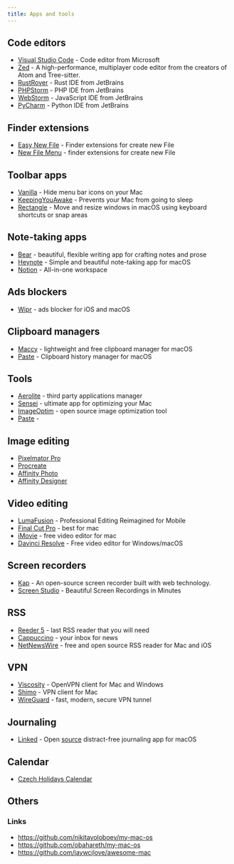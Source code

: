 ```yaml
---
title: Apps and tools
---
```


## Code editors

- [Visual Studio Code](https://code.visualstudio.com/) - Code editor from Microsoft
- [Zed](https://zedapp.org/) - A high-performance, multiplayer code editor from the creators of Atom and Tree-sitter.
- [RustRover](https://www.jetbrains.com/rust/) - Rust IDE from JetBrains
- [PHPStorm](https://www.jetbrains.com/phpstorm/) - PHP IDE from JetBrains
- [WebStorm](https://www.jetbrains.com/webstorm/) - JavaScript IDE from JetBrains
- [PyCharm](https://www.jetbrains.com/pycharm/) - Python IDE from JetBrains

## Finder extensions

- [Easy New File](https://itunes.apple.com/us/app/easy-new-file/id1162194131?ls=1&mt=12) - Finder extensions for create new File
- [New File Menu](https://itunes.apple.com/us/app/new-file-menu/id1064959555) - finder extensions for create new File

## Toolbar apps

- [Vanilla](https://matthewpalmer.net/vanilla/) - Hide menu bar icons on your Mac
- [KeepingYouAwake](https://keepingyouawake.app/) - Prevents your Mac from going to sleep
- [Rectangle](https://rectangleapp.com/) - Move and resize windows in macOS using keyboard shortcuts or snap areas

## Note-taking apps

- [Bear](https://bear.app/) - beautiful, flexible writing app for crafting notes and prose
- [Heynote](https://heynote.com/) - Simple and beautiful note-taking app for macOS
- [Notion](https://www.notion.so/) - All-in-one workspace

## Ads blockers

- [Wipr](https://giorgiocalderolla.com/wipr.html) - ads blocker for iOS and macOS

## Clipboard managers

- [Maccy](https://maccy.app/) - lightweight and free clipboard manager for macOS
- [Paste](https://pasteapp.me/) - Clipboard history manager for macOS

## Tools

- [Aerolite](https://aerolite.dev/applite/index.html) - third party applications manager
- [Sensei](https://cindori.com/sensei) - ultimate app for optimizing your Mac
- [ImageOptim](https://imageoptim.com/mac) - open source image optimization tool
- [Paste](https://pasteapp.me/) -

## Image editing

- [Pixelmator Pro](https://www.pixelmator.com/pro/)
- [Procreate](https://procreate.art/)
- [Affinity Photo](https://affinity.serif.com/en-gb/photo/)
- [Affinity Designer](https://affinity.serif.com/en-gb/designer/)

## Video editing

- [LumaFusion](https://luma-touch.com/) - Professional Editing Reimagined for Mobile
- [Final Cut Pro](https://www.apple.com/final-cut-pro/) - best for mac
- [iMovie](https://www.apple.com/imovie/) - free video editor for mac
- [Davinci Resolve](https://www.blackmagicdesign.com/products/davinciresolve/) - Free video editor for Windows/macOS

## Screen recorders

- [Kap](https://getkap.co/) - An open-source screen recorder built with web technology.
- [Screen Studio](https://www.screen.studio/) - Beautiful Screen Recordings in Minutes

## RSS

- [Reeder 5](https://reederapp.com/) - last RSS reader that you will need
- [Cappuccino](https://cappuccinoapp.com/) - your inbox for news
- [NetNewsWire](https://netnewswire.com/) - free and open source RSS reader for Mac and iOS

## VPN

- [Viscosity](https://www.sparklabs.com/viscosity/) - OpenVPN client for Mac and Windows
- [Shimo](https://www.shimovpn.com/) - VPN client for Mac
- [WireGuard](https://www.wireguard.com/) - fast, modern, secure VPN tunnel

## Journaling

- [Linked](https://uselinked.com/) - Open [source](https://github.com/lostdesign/linked) distract-free journaling app for macOS

## Calendar

- [Czech Holidays Calendar](webcal://www.google.com/calendar/ical/czech__cs%40holiday.calendar.google.com/public/basic.ics)

## Others

### Links

- https://github.com/nikitavoloboev/my-mac-os
- https://github.com/obahareth/my-mac-os
- https://github.com/jaywcjlove/awesome-mac

